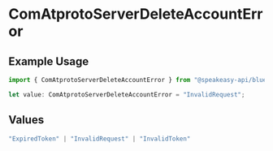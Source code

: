 # ComAtprotoServerDeleteAccountError

## Example Usage

```typescript
import { ComAtprotoServerDeleteAccountError } from "@speakeasy-api/bluesky/models/errors";

let value: ComAtprotoServerDeleteAccountError = "InvalidRequest";
```

## Values

```typescript
"ExpiredToken" | "InvalidRequest" | "InvalidToken"
```